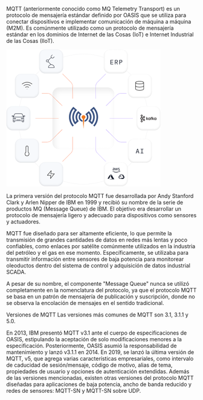 MQTT (anteriormente conocido como MQ Telemetry Transport) es un protocolo de mensajería estándar definido por OASIS que se utiliza para conectar dispositivos e implementar comunicación de máquina a máquina (M2M). Es comúnmente utilizado como un protocolo de mensajería estándar en los dominios de Internet de las Cosas (IoT) e Internet Industrial de las Cosas (IIoT).

![](imagen/intro.png)

La primera versión del protocolo MQTT fue desarrollada por Andy Stanford Clark y Arlen Nipper de IBM en 1999 y recibió su nombre de la serie de productos MQ (Message Queue) de IBM. El objetivo era desarrollar un protocolo de mensajería ligero y adecuado para dispositivos como sensores y actuadores.

MQTT fue diseñado para ser altamente eficiente, lo que permite la transmisión de grandes cantidades de datos en redes más lentas y poco confiables, como enlaces por satélite comúnmente utilizados en la industria del petróleo y el gas en ese momento. Específicamente, se utilizaba para transmitir información entre sensores de baja potencia para monitorear oleoductos dentro del sistema de control y adquisición de datos industrial SCADA.

A pesar de su nombre, el componente "Message Queue" nunca se utilizó completamente en la nomenclatura del protocolo, ya que el protocolo MQTT se basa en un patrón de mensajería de publicación y suscripción, donde no se observa la encolación de mensajes en el sentido tradicional.

Versiones de MQTT
Las versiones más comunes de MQTT son 3.1, 3.1.1 y 5.0.

En 2013, IBM presentó MQTT v3.1 ante el cuerpo de especificaciones de OASIS, estipulando la aceptación de solo modificaciones menores a la especificación.
Posteriormente, OASIS asumió la responsabilidad de mantenimiento y lanzó v3.1.1 en 2014.
En 2019, se lanzó la última versión de MQTT, v5, que agrega varias características empresariales, como intervalo de caducidad de sesión/mensaje, código de motivo, alias de tema, propiedades de usuario y opciones de autenticación extendidas.
Además de las versiones mencionadas, existen otras versiones del protocolo MQTT diseñadas para aplicaciones de baja potencia, ancho de banda reducido y redes de sensores: MQTT-SN y MQTT-SN sobre UDP.
